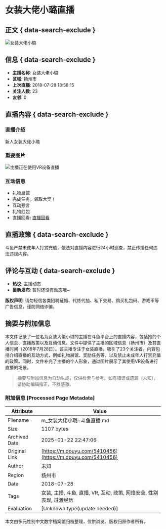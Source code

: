 # 女装大佬小璐直播

## 正文 { data-search-exclude }


![女装大佬小璐](https://apic.douyucdn.cn/upload/avatar_v3/201807/3e36dbb40d11be3d11a2378fdd209e3a_big.jpg)

## 信息 { data-search-exclude }

- **主播名称**: 女装大佬小璐
- **区域**: 扬州市
- **上次直播**: 2018-07-28 13:58:15
- **关注人数**: 23
- **友邻**: 0

## 直播内容 { data-search-exclude }

### 直播介绍

新人女装大佬小璐

### 重要图片

![主播正在使用VR设备直播](https://shark2.douyucdn.cn/front-publish/live-master/assets/images/vr-tips-guide_4dccb71.png)

### 互动信息

- 礼物展馆
- 完成任务，领取大奖！
- 互动预言
- 礼物红包
- 直播回看: [直播回看](https://v.douyu.com/author/qy70gp8Q0XAX)

## 直播政策 { data-search-exclude }

斗鱼严禁未成年人打赏充值，依法对直播内容进行24小时巡查，禁止传播任何违法违规内容。

## 评论与互动 { data-search-exclude }

- **热议**: 主播动态
- **最新发布**: 暂时还没有动态哦~

**版权声明**: 请勿轻信各类招聘征婚、代练代抽、私下交易、购买礼包码、游戏币等广告信息，谨防网络诈骗。
<!-- tcd_original_link https://m.douyu.com/5410456 -->


## 摘要与附加信息

<!-- tcd_abstract -->
本文件记录了一位名为女装大佬小璐的主播在斗鱼平台上的直播内容，包括她的个人信息、直播政策以及互动信息。文件中提供了主播的区域信息（扬州市）及其直播时间（2018年7月28日）。该主播专注于女装直播，吸引了23个关注者。内容包括介绍直播的互动方式，例如礼物展馆、奖励任务等，以及禁止未成年人打赏充值的政策。同时，文件补充了主播的个人形象，通过图片展示了其使用VR设备进行直播的场景。
<!-- tcd_abstract_end -->

> 摘要与附加信息为自动生成，仅供检索与参考。如有错误或遗漏（未知），请协助编辑指正，不胜感激。

### 附加信息 [Processed Page Metadata]

| Attribute       | Value                                  |
|-----------------|----------------------------------------|
| Filename        | m_女装大佬小璐-斗鱼直播.md                             |
| Size            | 1107 bytes                           |
| Archived Date   | 2025-01-22 22:47:06                             |
| Original Link   | [https://m.douyu.com/5410456](https://m.douyu.com/5410456)                       |
| Author          | 未知                               |
| Region          | 扬州市                               |
| Date            | 2018-07-28                                 |
| Tags            | 女装, 主播, 斗鱼, 直播, VR, 互动, 政策, 网络安全, 性别表现, 过渡经历                                 |
| Evaluation            | [Unknown type(update needed)]                                 |
<!-- tcd_table_end -->

本文由多元性别中文数字档案馆归档整理，仅供浏览。版权归原作者所有。
